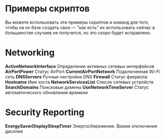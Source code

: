 # Примеры скриптов

Вы можете использовать эти примеры скриптов и команд для того, чтобы на их базе создать свои — "как есть" их использовать сейчас в большинстве случаев не получится, но это скоро будет исправлено.

# Networking

**ActiveNetworkInterface** Определение активных сетевых интерфейсов
**AirPortPower** Статус AirPort
**CurrentAirPortNetwork** Подключенная Wi-Fi сеть
**DNSServers** Ручные настройки DNS
**Firewall** Статус фаервола
**Hostname** Имя хоста
**NetworkServicesList** Список сетевых устройств
**SearchDomains** Поисковые домены
**UseNetworkTimeServer** Статус автоматического обновления времени 

# Security Reporting

**EnergySaverDisplaySleepTimer** Энергосбережение. Время отключения дислпея
